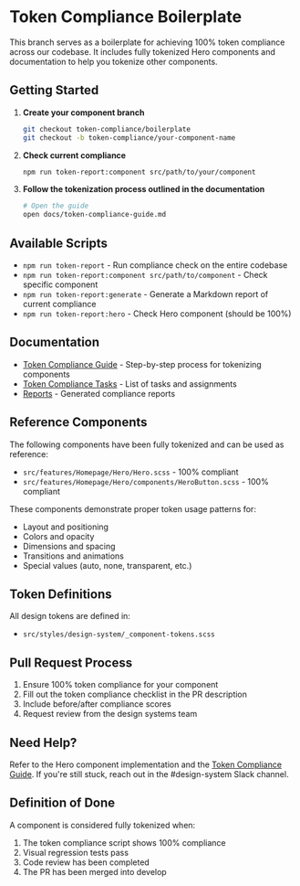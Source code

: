 # Token Compliance Boilerplate

This branch serves as a boilerplate for achieving 100% token compliance across our codebase. It includes fully tokenized Hero components and documentation to help you tokenize other components.

## Getting Started

1. **Create your component branch**

   ```bash
   git checkout token-compliance/boilerplate
   git checkout -b token-compliance/your-component-name
   ```

2. **Check current compliance**

   ```bash
   npm run token-report:component src/path/to/your/component
   ```

3. **Follow the tokenization process outlined in the documentation**

   ```bash
   # Open the guide
   open docs/token-compliance-guide.md
   ```

## Available Scripts

- `npm run token-report` - Run compliance check on the entire codebase
- `npm run token-report:component src/path/to/component` - Check specific component
- `npm run token-report:generate` - Generate a Markdown report of current compliance
- `npm run token-report:hero` - Check Hero component (should be 100%)

## Documentation

- [Token Compliance Guide](docs/token-compliance-guide.md) - Step-by-step process for tokenizing components
- [Token Compliance Tasks](docs/token-compliance-tasks.md) - List of tasks and assignments
- [Reports](docs/reports/) - Generated compliance reports

## Reference Components

The following components have been fully tokenized and can be used as reference:

- `src/features/Homepage/Hero/Hero.scss` - 100% compliant
- `src/features/Homepage/Hero/components/HeroButton.scss` - 100% compliant

These components demonstrate proper token usage patterns for:
- Layout and positioning
- Colors and opacity
- Dimensions and spacing
- Transitions and animations
- Special values (auto, none, transparent, etc.)

## Token Definitions

All design tokens are defined in:
- `src/styles/design-system/_component-tokens.scss`

## Pull Request Process

1. Ensure 100% token compliance for your component
2. Fill out the token compliance checklist in the PR description
3. Include before/after compliance scores
4. Request review from the design systems team

## Need Help?

Refer to the Hero component implementation and the [Token Compliance Guide](docs/token-compliance-guide.md). If you're still stuck, reach out in the #design-system Slack channel.

## Definition of Done

A component is considered fully tokenized when:
1. The token compliance script shows 100% compliance
2. Visual regression tests pass
3. Code review has been completed
4. The PR has been merged into develop 